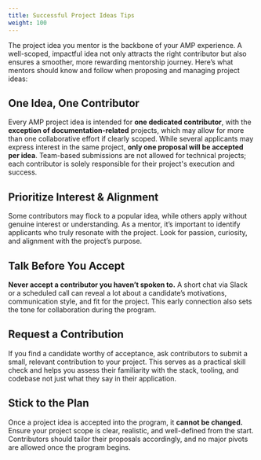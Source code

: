```yaml
---
title: Successful Project Ideas Tips
weight: 100
---
```


The project idea you mentor is the backbone of your AMP experience. A well-scoped, impactful idea not only attracts the right contributor but also ensures a smoother, more rewarding mentorship journey. Here’s what mentors should know and follow when proposing and managing project ideas:

## One Idea, One Contributor

Every AMP project idea is intended for **one dedicated contributor**, with the **exception of documentation-related** projects, which may allow for more than one collaborative effort if clearly scoped. While several applicants may express interest in the same project, **only one proposal will be accepted per idea**. Team-based submissions are not allowed for technical projects; each contributor is solely responsible for their project's execution and success.

## Prioritize Interest & Alignment

Some contributors may flock to a popular idea, while others apply without genuine interest or understanding. As a mentor, it’s important to identify applicants who truly resonate with the project. Look for passion, curiosity, and alignment with the project’s purpose.

## Talk Before You Accept

**Never accept a contributor you haven’t spoken to.** A short chat via Slack or a scheduled call can reveal a lot about a candidate’s motivations, communication style, and fit for the project. This early connection also sets the tone for collaboration during the program.

## Request a Contribution

If you find a candidate worthy of acceptance, ask contributors to submit a small, relevant contribution to your project. This serves as a practical skill check and helps you assess their familiarity with the stack, tooling, and codebase not just what they say in their application.

## Stick to the Plan

Once a project idea is accepted into the program, it **cannot be changed.** Ensure your project scope is clear, realistic, and well-defined from the start. Contributors should tailor their proposals accordingly, and no major pivots are allowed once the program begins.
